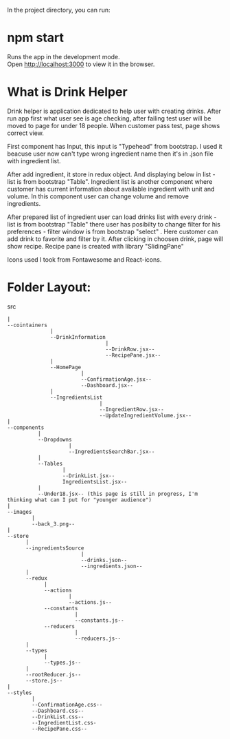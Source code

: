In the project directory, you can run:
# npm start

Runs the app in the development mode.\
Open [http://localhost:3000](http://localhost:3000) to view it in the browser.

# What is Drink Helper
Drink helper is application dedicated to help user with creating drinks. After run app first what user see is age checking, after failing test user will be moved to page for under 18 people. When customer pass test, page shows correct view.

First component has Input, this input is "Typehead" from bootstrap. I used it beacuse user now can't type wrong ingredient name then it's in .json file with ingredient list.

After add ingredient, it store in redux object. And displaying below in list - list is from bootstrap "Table". Ingredient list is another component where customer has current information about available ingredient with unit and volume. In this component user can change volume and remove ingredients.

After prepared list of ingredient user can load drinks list with every drink - list is from bootstrap "Table" there user has posibilty to change filter for his preferences - filter window is from bootstrap "select" . Here customer can add drink to favorite and filter by it. After clicking in choosen drink, page will show recipe. Recipe pane is created with library "SlidingPane"

Icons used I took from Fontawesome and React-icons.

# Folder Layout:
  src
  
    |
    --cointainers
                  |
                  --DrinkInformation
                                    |
                                    --DrinkRow.jsx--
                                    --RecipePane.jsx--
                  |
                  --HomePage
                            |
                            --ConfirmationAge.jsx--
                            --Dashboard.jsx--
                  |
                  --IngredientsList
                                  |
                                  --IngredientRow.jsx--
                                  --UpdateIngredientVolume.jsx--
    |
    --components
              |
              --Dropdowns
                        |
                        --IngredientsSearchBar.jsx--
              |
              --Tables
                      |
                      --DrinkList.jsx--
                      IngredientsList.jsx--
              |
              --Under18.jsx-- (this page is still in progress, I'm thinking what can I put for "younger audience")
    |
    --images
            |
            --back_3.png--
    |
    --store
          |
          --ingredientsSource
                            |
                            --drinks.json--
                            --ingredients.json--
          |
          --redux
                |
                --actions
                        |
                        --actions.js--
                --constants
                          |
                          --constants.js--
                --reducers
                          |
                          --reducers.js--
          |
          --types
                |
                --types.js--
          |
          --rootReducer.js--
          --store.js--
    |
    --styles
            |
            --ConfirmationAge.css--
            --Dashboard.css--
            --DrinkList.css--
            --IngredientList.css-
            --RecipePane.css--

